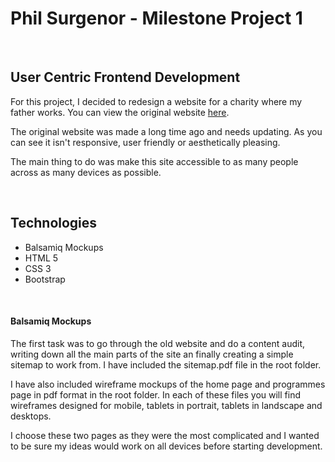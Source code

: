 Phil Surgenor - Milestone Project 1
===

<br>

## User Centric Frontend Development


For this project, I decided to redesign a website for a charity where my father works.
You can view the original website [here](http://www.vinecentre.org).

The original website was made a long time ago and needs updating. As you can see it isn't responsive, user friendly or aesthetically pleasing.

The main thing to do was make this site accessible to as many people across as many devices as possible.

<br>

## Technologies

 - Balsamiq Mockups
 - HTML 5
 - CSS 3
 - Bootstrap

<br>

#### Balsamiq Mockups

The first task was to go through the old website and do a content audit, writing down all the main parts of the site an finally creating a simple sitemap to work from.
I have included the sitemap.pdf file in the root folder.

I have also included wireframe mockups of the home page and programmes page in pdf format in the root folder. In each of these files you will find wireframes
designed for mobile, tablets in portrait, tablets in landscape and desktops.

I choose these two pages as they were the most complicated and I wanted to be sure my ideas would work on all devices before starting development.